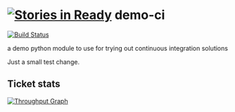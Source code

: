 [![Stories in Ready](https://badge.waffle.io/ulrikpedersen/demo-ci.png?label=ready&title=Ready)](https://waffle.io/ulrikpedersen/demo-ci)
demo-ci
=======

[![Build Status](https://travis-ci.org/ulrikpedersen/demo-ci.svg?branch=master)](https://travis-ci.org/ulrikpedersen/demo-ci)

a demo python module to use for trying out continuous integration solutions

Just a small test change.

Ticket stats
------------

[![Throughput Graph](https://graphs.waffle.io/ulrikpedersen/demo-ci/throughput.svg)](https://waffle.io/ulrikpedersen/demo-ci/metrics)

